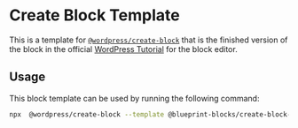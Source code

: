 # Create Block Template

This is a template for [`@wordpress/create-block`](https://github.com/WordPress/gutenberg/tree/HEAD/packages/create-block/README.md) that is the finished version of the block in the official [WordPress Tutorial](https://github.com/WordPress/gutenberg/tree/HEAD/docs/getting-started/create-block/README.md) for the block editor.

## Usage

This block template can be used by running the following command:

```bash
npx  @wordpress/create-block --template @blueprint-blocks/create-block-template
```
